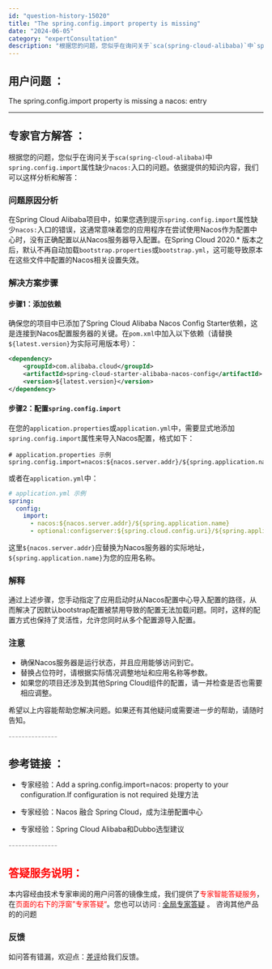 ```yaml
---
id: "question-history-15020"
title: "The spring.config.import property is missing"
date: "2024-06-05"
category: "expertConsultation"
description: "根据您的问题，您似乎在询问关于`sca(spring-cloud-alibaba)`中`spring.config.import`属性缺少`nacos:`入口的问题。依据提供的知识内容，我们可以这样分析和解答：### 问题原因分析在Spring Cloud Alibaba项目中，如果您遇到提示`sp"
---
```


## 用户问题 ： 
 The spring.config.import property is missing a nacos: entry  

---------------
## 专家官方解答 ：

根据您的问题，您似乎在询问关于`sca(spring-cloud-alibaba)`中`spring.config.import`属性缺少`nacos:`入口的问题。依据提供的知识内容，我们可以这样分析和解答：

### 问题原因分析
在Spring Cloud Alibaba项目中，如果您遇到提示`spring.config.import`属性缺少`nacos:`入口的错误，这通常意味着您的应用程序在尝试使用Nacos作为配置中心时，没有正确配置以从Nacos服务器导入配置。在Spring Cloud 2020.* 版本之后，默认不再自动加载`bootstrap.properties`或`bootstrap.yml`，这可能导致原本在这些文件中配置的Nacos相关设置失效。

### 解决方案步骤
#### 步骤1：添加依赖
确保您的项目中已添加了Spring Cloud Alibaba Nacos Config Starter依赖，这是连接到Nacos配置服务器的关键。在`pom.xml`中加入以下依赖（请替换`${latest.version}`为实际可用版本号）：
```xml
<dependency>
    <groupId>com.alibaba.cloud</groupId>
    <artifactId>spring-cloud-starter-alibaba-nacos-config</artifactId>
    <version>${latest.version}</version>
</dependency>
```

#### 步骤2：配置`spring.config.import`
在您的`application.properties`或`application.yml`中，需要显式地添加`spring.config.import`属性来导入Nacos配置，格式如下：
```properties
# application.properties 示例
spring.config.import=nacos:${nacos.server.addr}/${spring.application.name},configserver:${spring.cloud.config.uri}/${spring.application.name}
```
或者在`application.yml`中：
```yaml
# application.yml 示例
spring:
  config:
    import:
      - nacos:${nacos.server.addr}/${spring.application.name}
      - optional:configserver:${spring.cloud.config.uri}/${spring.application.name}
```
这里`${nacos.server.addr}`应替换为Nacos服务器的实际地址，`${spring.application.name}`为您的应用名称。

### 解释
通过上述步骤，您手动指定了应用启动时从Nacos配置中心导入配置的路径，从而解决了因默认bootstrap配置被禁用导致的配置无法加载问题。同时，这样的配置方式也保持了灵活性，允许您同时从多个配置源导入配置。

### 注意
- 确保Nacos服务器是运行状态，并且应用能够访问到它。
- 替换占位符时，请根据实际情况调整地址和应用名称等参数。
- 如果您的项目还涉及到其他Spring Cloud组件的配置，请一并检查是否也需要相应调整。

希望以上内容能帮助您解决问题。如果还有其他疑问或需要进一步的帮助，请随时告知。


<font color="#949494">---------------</font> 


## 参考链接 ：

* 专家经验：Add a spring.config.import=nacos: property to your configuration.If configuration is not required 处理方法 
 
 * 专家经验：Nacos 融合 Spring Cloud，成为注册配置中心 
 
 * 专家经验：Spring Cloud Alibaba和Dubbo选型建议 


 <font color="#949494">---------------</font> 
 


## <font color="#FF0000">答疑服务说明：</font> 

本内容经由技术专家审阅的用户问答的镜像生成，我们提供了<font color="#FF0000">专家智能答疑服务</font>，在<font color="#FF0000">页面的右下的浮窗”专家答疑“</font>。您也可以访问 : [全局专家答疑](https://answer.opensource.alibaba.com/docs/intro) 。 咨询其他产品的的问题

### 反馈
如问答有错漏，欢迎点：[差评](https://ai.nacos.io/user/feedbackByEnhancerGradePOJOID?enhancerGradePOJOId=15089)给我们反馈。
